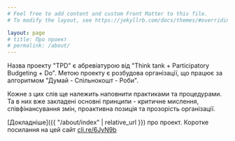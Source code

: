 ```yaml
---
# Feel free to add content and custom Front Matter to this file.
# To modify the layout, see https://jekyllrb.com/docs/themes/#overriding-theme-defaults

layout: page
# title: Про проект
# permalink: /about/
---
```


Назва проекту "TPD" є абревіатурою від "Think tank + Participatory Budgeting + Do". Метою проекту є розбудова організації, що працює за алгоритмом "Думай - Спільнокошт - Роби".

Кожне з цих слів ще належить наповнити практиками та процедурами. Та в них вже закладені основні принципи - критичне мислення, співфінансування змін, проактивна позиція та прозорість організації.

[Докладніше]({{ "/about/index" | relative_url }}) про проект. Коротке посилання на цей сайт [cli.re/6JyN9b](http://cli.re/6JyN9b)
